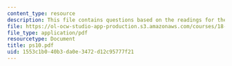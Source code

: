 ```yaml
---
content_type: resource
description: This file contains questions based on the readings for the course.
file: https://ol-ocw-studio-app-production.s3.amazonaws.com/courses/18-786-topics-in-algebraic-number-theory-spring-2006/1553c1b040b3da0e3472d12c95777f21_ps10.pdf
file_type: application/pdf
resourcetype: Document
title: ps10.pdf
uid: 1553c1b0-40b3-da0e-3472-d12c95777f21
---
```

